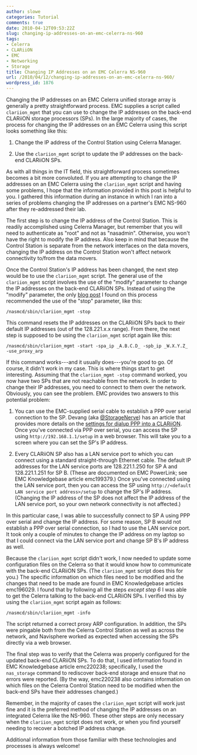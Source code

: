 ```yaml
---
author: slowe
categories: Tutorial
comments: true
date: 2010-04-12T09:53:22Z
slug: changing-ip-addresses-on-an-emc-celerra-ns-960
tags:
- Celerra
- CLARiiON
- EMC
- Networking
- Storage
title: Changing IP Addresses on an EMC Celerra NS-960
url: /2010/04/12/changing-ip-addresses-on-an-emc-celerra-ns-960/
wordpress_id: 1876
---
```


Changing the IP addresses on an EMC Celerra unified storage array is generally a pretty straightforward process. EMC supplies a script called `clariion_mgmt` that you can use to change the IP addresses on the back-end CLARiiON storage processors (SPs). In the large majority of cases, the process for changing the IP addresses on an EMC Celerra using this script looks something like this:

1. Change the IP address of the Control Station using Celerra Manager.

2. Use the `clariion_mgmt` script to update the IP addresses on the back-end CLARiiON SPs.

As with all things in the IT field, this straightforward process sometimes becomes a bit more convoluted. If you are attempting to change the IP addresses on an EMC Celerra using the `clariion_mgmt` script and having some problems, I hope that the information provided in this post is helpful to you. I gathered this information during an instance in which I ran into a series of problems changing the IP addresses on a partner's EMC NS-960 after they re-addressed their lab.

The first step is to change the IP address of the Control Station. This is readily accomplished using Celerra Manager, but remember that you will need to authenticate as "root" and not as "nasadmin". Otherwise, you won't have the right to modify the IP address. Also keep in mind that because the Control Station is separate from the network interfaces on the data movers, changing the IP address on the Control Station won't affect network connectivity to/from the data movers.

Once the Control Station's IP address has been changed, the next step would be to use the `clariion_mgmt` script. The general use of the `clariion_mgmt` script involves the use of the "modify" parameter to change the IP addresses on the back-end CLARiiON SPs. Instead of using the "modify" parameter, the only [blog post](http://whughgriffin.wordpress.com/2009/07/15/how-to-modify-the-sp-ip-addresses-for-an-emc-celerra-ns-proxy-arp-implementation/) I found on this process recommended the use of the "stop" parameter, like this:

	/nasmcd/sbin/clariion_mgmt -stop

This command resets the IP addresses on the CLARiiON SPs back to their default IP addresses (out of the 128.221.x.x range). From there, the next step is supposed to be using the `clariion_mgmt` script again like this:

	/nasmcd/sbin/clariion_mgmt -start -spa_ip _A.B.C.D_ -spb_ip _W.X.Y.Z_ -use_proxy_arp

If this command works---and it usually does---you're good to go. Of course, it didn't work in my case. This is where things start to get interesting. Assuming that the `clariion_mgmt -stop` command worked, you now have two SPs that are not reachable from the network. In order to change their IP addresses, you need to connect to them over the network. Obviously, you can see the problem. EMC provides two answers to this potential problem:

1. You can use the EMC-supplied serial cable to establish a PPP over serial connection to the SP. Devang (aka [@StorageNerve](http://twitter.com/storagenerve)) has an article that provides more details on the [settings for dialup PPP into a CLARiiON](http://storagenerve.com/2008/08/15/clariion-cx-cx3-cx4-settings-for-dailup-ppp-into-the-clariion-machines/). Once you've connected via PPP over serial, you can access the SP using `http://192.168.1.1/setup` in a web browser. This will take you to a screen where you can set the SP's IP address.

2. Every CLARiiON SP also has a LAN service port to which you can connect using a standard straight-through Ethernet cable. The default IP addresses for the LAN service ports are 128.221.1.250 for SP A and 128.221.1.251 for SP B. (These are documented on EMC PowerLink; see EMC Knowledgebase article emc199379.) Once you've connected using the LAN service port, then you can access the SP using `http://<default LAN service port address>/setup` to change the SP's IP address. (Changing the IP address of the SP does not affect the IP address of the LAN service port, so your own network connectivity is not affected.)

In this particular case, I was able to successfully connect to SP A using PPP over serial and change the IP address. For some reason, SP B would not establish a PPP over serial connection, so I had to use the LAN service port. It took only a couple of minutes to change the IP address on my laptop so that I could connect via the LAN service port and change SP B's IP address as well.

Because the `clariion_mgmt` script didn't work, I now needed to update some configuration files on the Celerra so that it would know how to communicate with the back-end CLARiiON SPs. (The `clariion_mgmt` script does this for you.) The specific information on which files need to be modified and the changes that need to be made are found in EMC Knowledgebase articles emc196029. I found that by following all the steps _except step 6_ I was able to get the Celerra talking to the back-end CLARiiON SPs. I verified this by using the `clariion_mgmt` script again as follows:

	/nasmcd/sbin/clariion_mgmt -info

The script returned a correct proxy ARP configuration. In addition, the SPs were pingable both from the Celerra Control Station as well as across the network, and Navisphere worked as expected when accessing the SPs directly via a web browser.

The final step was to verify that the Celerra was properly configured for the updated back-end CLARiiON SPs. To do that, I used information found in EMC Knowledgebase article emc220238; specifically, I used the `nas_storage` command to rediscover back-end storage and ensure that no errors were reported. (By the way, emc220238 also contains information on which files on the Celerra Control Station need to be modified when the back-end SPs have their addresses changed.)

Remember, in the majority of cases the `clariion_mgmt` script will work just fine and it is the preferred method of changing the IP addresses on an integrated Celerra like the NS-960. These other steps are only necessary when the `clariion_mgmt` script does not work, or when you find yourself needing to recover a botched IP address change.

Additional information from those familiar with these technologies and processes is always welcome!
